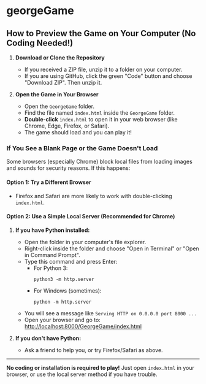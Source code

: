 # georgeGame

## How to Preview the Game on Your Computer (No Coding Needed!)

1. **Download or Clone the Repository**

   - If you received a ZIP file, unzip it to a folder on your computer.
   - If you are using GitHub, click the green "Code" button and choose "Download ZIP". Then unzip it.

2. **Open the Game in Your Browser**
   - Open the `GeorgeGame` folder.
   - Find the file named `index.html` inside the `GeorgeGame` folder.
   - **Double-click** `index.html` to open it in your web browser (like Chrome, Edge, Firefox, or Safari).
   - The game should load and you can play it!

### If You See a Blank Page or the Game Doesn't Load

Some browsers (especially Chrome) block local files from loading images and sounds for security reasons. If this happens:

#### Option 1: Try a Different Browser

- Firefox and Safari are more likely to work with double-clicking `index.html`.

#### Option 2: Use a Simple Local Server (Recommended for Chrome)

1. **If you have Python installed:**

   - Open the folder in your computer's file explorer.
   - Right-click inside the folder and choose "Open in Terminal" or "Open in Command Prompt".
   - Type this command and press Enter:
     - For Python 3:
       ```
       python3 -m http.server
       ```
     - For Windows (sometimes):
       ```
       python -m http.server
       ```
   - You will see a message like `Serving HTTP on 0.0.0.0 port 8000 ...`
   - Open your browser and go to: [http://localhost:8000/GeorgeGame/index.html](http://localhost:8000/GeorgeGame/index.html)

2. **If you don't have Python:**
   - Ask a friend to help you, or try Firefox/Safari as above.

---

**No coding or installation is required to play!**
Just open `index.html` in your browser, or use the local server method if you have trouble.
